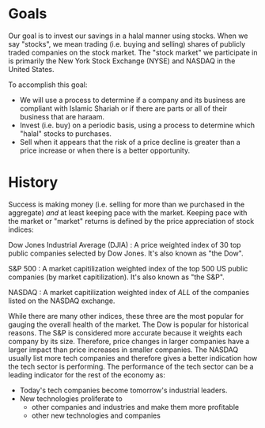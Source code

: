 # Goals

Our goal is to invest our savings in a halal manner using stocks. 
When we say "stocks", we mean trading (i.e. buying and selling) shares of publicly traded companies on the stock market. 
The "stock market" we participate in is primarily the New York Stock Exchange (NYSE) and NASDAQ in the United States.

To accomplish this goal:
* We will use a process to determine if a company and its business are compliant with Islamic Shariah or if there are parts or all of their business that are haraam.
* Invest (i.e. buy) on a periodic basis, using a process to determine which "halal" stocks to purchases.
* Sell when it appears that the risk of a price decline is greater than a price increase or when there is a better opportunity.

# History

Success is making money (i.e. selling for more than we purchased in the aggregate) *and* at least keeping pace with the market. 
Keeping pace with the market or "market" returns is defined by the price appreciation of stock indices:

Dow Jones Industrial Average (DJIA)
: A price weighted index of 30 top public companies selected by Dow Jones. It's also known as "the Dow".

S&P 500
: A market capitilization weighted index of the top 500 US public companies (by market capitilization). It's also known as "the S&P".

NASDAQ
: A market capitilization weighted index of *ALL* of the companies listed on the NASDAQ exchange.

While there are many other indices, these three are the most popular for gauging the overall health of the market.
The Dow is popular for historical reasons.
The S&P is considered more accurate because it weights each company by its size. Therefore, price changes in larger companies have a larger impact than price increases in smaller companies.
The NASDAQ usually list more tech companies and therefore gives a better indication how the tech sector is performing. The performance of the tech sector can be a leading indicator for the rest of the economy as:
* Today's tech companies become tomorrow's industrial leaders.
* New technologies proliferate to 
  * other companies and industries and make them more profitable 
  * other new technologies and companies